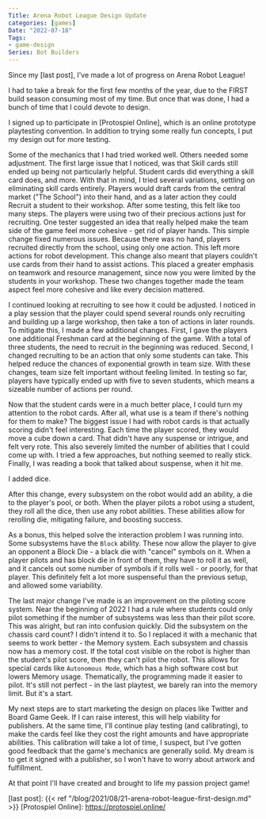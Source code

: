 ```yaml
---
Title: Arena Robot League Design Update
categories: [games]
Date: "2022-07-18"
Tags:
- game-design
Series: Bot Builders
---
```


Since my [last post], I've made a lot of progress on Arena Robot League!

I had to take a break for the first few months of the year, due to the FIRST build season consuming most of my time.
But once that was done, I had a bunch of time that I could devote to design.

I signed up to participate in [Protospiel Online], which is an online prototype playtesting convention.
In addition to trying some really fun concepts, I put my design out for more testing.

Some of the mechanics that I had tried worked well. Others needed some adjustment.
The first large issue that I noticed, was that Skill cards still ended up being not particularly helpful.
Student cards did everything a skill card does, and more.
With that in mind, I tried several variations, settling on eliminating skill cards entirely.
Players would draft cards from the central market ("The School") into their hand, and as a later action they could Recruit a student to their workshop.
After some testing, this felt like too many steps. The players were using two of their precious actions just for recruiting.
One tester suggested an idea that really helped make the team side of the game feel more cohesive - get rid of player hands.
This simple change fixed numerous issues.
Because there was no hand, players recruited directly from the school, using only one action.
This left more actions for robot development.
This change also meant that players couldn't use cards from their hand to assist actions.
This placed a greater emphasis on teamwork and resource management, since now you were limited by the students in your workshop.
These two changes together made the team aspect feel more cohesive and like every decision mattered.

I continued looking at recruiting to see how it could be adjusted.
I noticed in a play session that the player could spend several rounds only recruiting and building up a large workshop, then take a ton of actions in later rounds.
To mitigate this, I made a few additional changes.
First, I gave the players one additional Freshman card at the beginning of the game.
With a total of three students, the need to recruit in the beginning was reduced.
Second, I changed recruiting to be an action that only some students can take.
This helped reduce the chances of exponential growth in team size.
With these changes, team size felt important without feeling limited.
In testing so far, players have typically ended up with five to seven students, which means a sizeable number of actions per round.

Now that the student cards were in a much better place, I could turn my attention to the robot cards.
After all, what use is a team if there's nothing for them to make?
The biggest issue I had with robot cards is that actually scoring didn't feel interesting.
Each time the player scored, they would move a cube down a card.
That didn't have any suspense or intrigue, and felt very rote.
This also severely limited the number of abilities that I could come up with.
I tried a few approaches, but nothing seemed to really stick.
Finally, I was reading a book that talked about suspense, when it hit me.

I added dice.

After this change, every subsystem on the robot would add an ability, a die to the player's pool, or both.
When the player pilots a robot using a student, they roll all the dice, then use any robot abilities.
These abilities allow for rerolling die, mitigating failure, and boosting success.

As a bonus, this helped solve the interaction problem I was running into.
Some subsystems have the `Block` ability.
These now allow the player to give an opponent a Block Die - a black die with "cancel" symbols on it.
When a player pilots and has block die in front of them, they have to roll it as well, and it cancels out some number of symbols if it rolls well - or poorly, for that player.
This definitely felt a lot more suspenseful than the previous setup, and allowed some variability.

The last major change I've made is an improvement on the piloting score system.
Near the beginning of 2022 I had a rule where students could only pilot something if the number of subsystems was less than their pilot score.
This was alright, but ran into confusion quickly.
Did the subsystem on the chassis card count? I didn't intend it to.
So I replaced it with a mechanic that seems to work better - the Memory system.
Each subsystem and chassis now has a memory cost.
If the total cost visible on the robot is higher than the student's pilot score, then they can't pilot the robot.
This allows for special cards like `Autonomous Mode`, which has a high software cost but lowers Memory usage.
Thematically, the programming made it easier to pilot.
It's still not perfect - in the last playtest, we barely ran into the memory limit.
But it's a start.

My next steps are to start marketing the design on places like Twitter and Board Game Geek.
If I can raise interest, this will help viability for publishers.
At the same time, I'll continue play testing (and calibrating), to make the cards feel like they cost the right amounts and have appropriate abilities.
This calibration will take a lot of time, I suspect, but I've gotten good feedback that the game's mechanics are generally solid.
My dream is to get it signed with a publisher, so I won't have to worry about artwork and fulfillment.

At that point I'll have created and brought to life my passion project game!

[last post]: {{< ref "/blog/2021/08/21-arena-robot-league-first-design.md" >}}
[Protospiel Online]: https://protospiel.online/
